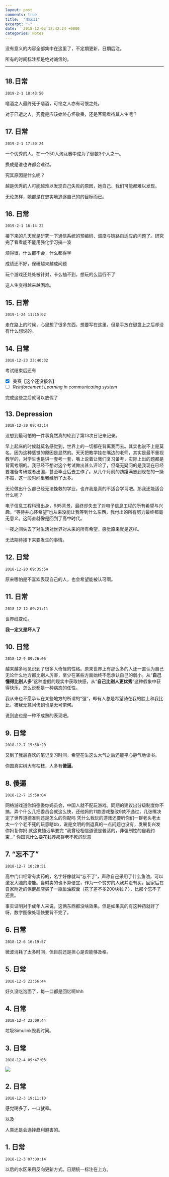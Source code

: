 ```yaml
---
layout: post
comments: true
title:  "水区II"
excerpt: "-"
date:   2018-12-03 12:42:24 +0000
categories: Notes
---
```


<script type="text/javascript"
  src="https://cdn.mathjax.org/mathjax/latest/MathJax.js?config=TeX-AMS-MML_HTMLorMML">
</script>
没有意义的内容全部集中在这里了，不定期更新，日期后注。

所有的时间标注都是绝对诚信的。

---

## 18.日常

`2019-2-1 18:43:50`

嗜酒之人最终死于嗜酒，可怜之人亦有可恨之处。

对于已逝之人，究竟是应该始终心怀敬畏，还是客观看待其人生呢？

## 17. 日常

`2019-2-1 17:30:24`



一个优秀的人，在一个50人淘汰赛中成为了倒数3个人之一。

换成是谁也许都会难过。

究其原因是什么呢？

越是优秀的人可能越难以发现自己失败的原因，她自己、我们可能都难以发现。

无论怎样，她都是在忠实地追逐自己的的目标而已。



## 16. 日常

`2019-2-1 16:14:22`

接下来的几天就是研究一下通信系统的预编码、调度与链路自适应的问题了。研究完了看看能不能用强化学习搞一波

烦得很，什么都不会，什么都得学

成绩还不好，保研越来越成问题

玩个游戏还处处被针对，卡么抽不到，想玩的么运行不了

这人生变得越来越困难。





## 15. 日常

`2019-1-24 11:15:02`

走在路上的时候，心里想了很多东西，想要写在这里，但是手放在键盘上之后却没有什么想说的。





## 14. 日常

`2018-12-23 23:40:32`

考试结束后还有

- [x] 美赛【这个还没报名】
- [ ] *Reinforcement Learning in communicating system*

完成这些之后就可以放假了





## 13. Depression

`2018-12-20 09:43:14`

没想到最可怕的一件事竟然真的轮到了第13次日记来记录。

早上起床的时候就莫名感觉到，世界上的一切都在背离我而去。其实也说不上是莫名，因为这种感觉的原因是显然的。天天把教学挂在嘴边的老师，其实是最不重视教学的，对学生也是讲一套考一套，嘴上说着让我们复习备考，实际上出的题都是背离考纲的。我已经不想对这个考试做出甚么评论了，但毫无疑问的是我现在已经要准备考研或者出国，甚至毕业后去工作了。从几个月前的踌躇满志到现在的一蹶不振，这一段时间里我经历了太多。

无论做出什么都已经无法挽救的学业，也许我是真的不适合学习吧。那我还能适合什么呢？

电子信息工程科班出身，985背景，最终却失去了对电子信息工程的所有希望与兴趣。“等待并心怀希望”也从来没能让我等到什么东西，我付出的所有努力最终都毫无意义。这简直就像是回到了高中时代。

一夜之间失去了对生活对世界对未来的所有希望，感觉原来就是这样。

无法期待接下来要发生的事情。

## 12. 日常

`2018-12-20 09:35:54`

原来哪怕是不喜欢表现自己的人，也会希望能被认可啊。





## 11. 日常

`2018-12-12 09:21:11`

世界线变动。

**我一定又是坏人了**





## 10. 日常

`2018-12-9 09:26:06`

越来越多地见识到了很多人奇怪的性格。原来世界上有那么多的人还一直认为自己无论什么地方都比别人厉害，至少在某些方面始终不愿承认自己的弱小。从“**自己懂得比别人多**”这种虚假的现实中获取快感，从“**自己比别人更优秀**”这种假象中获得快乐，怎么说都是一种病态的任性。

我从来也不愿承认在某些地方的所谓的“强”，却有人总是希望骑在我的脸上和我比比，被我无意间伤到也是无可奈何。

说到底也是一种不成熟的表现吧。



## 9. 日常

`2018-12-7 15:58:20`

又到了我最喜欢的笔记复习时间，希望在生这么大气之后还能平心静气地读书。

你国真实树大有枯枝，人多有**傻逼**。

## 8. 傻逼

`2018-12-7 15:58:04`

网络游戏道你妈德委你妈员会，中国人就不配玩游戏。同期的建议出分级制度你不搞，弄个什么几把委员会就这么快，还他妈的11款游戏整改9款不通过，几张嘴决定了世界道德准则还是怎么的你配吗
凭什么我玩的游戏还要听你们一群老头老太太一个个老不死的玩意瞎bb，说是文明的倒退真的一点问题也没有，发展复兴发你妈复你妈
就这觉悟迟早要完
“我曾经相信道德是普适的，非强制性的自我约束...”
你国凭什么要花钱养那群老不死的玩意

## 7. “忘不了”

`2018-12-7 10:28:51`

高中门口经常有卖药的，名字好像就叫“忘不了”，声称自己采用了什么鱼油，可以激发大脑的潜能。当时卖的也不算便宜，作为一个贫穷的人我并没有买。回家后在自家附近的保健品店买了一瓶鱼油胶囊（花了差不多200块钱？），比那个忘不了还贵。

事实证明对于成年人来说，这俩东西都没啥效果。但是如果真的有这种药就好了呀，数字图像处理快要背不完了。

## 6. 日常

`2018-12-6 16:19:57`

微波消耗了太多时间，但目前还是担心是否能够及格。

## 5. 日常

`2018-12-5 22:56:44`

好久没吃泡面了，每一口都是回忆啊hhh

## 4. 日常

`2018-12-4 22:09:44`

垃圾Simulink毁我时间。

## 3. 日常

`2018-12-4 09:47:03`

![](https://raw.githubusercontent.com/psycholsc/psycholsc.github.io/master/assets/microwave.jpg)

## 2. 日常

`2018-12-3 19:11:10`

感觉喝多了，一口就晕。

以及

人类还是会选择趋利避害的。

## 1. 日常

`2018-12-3 07:09:14`

以后的水区采用反向更新方式。日期统一标注在上方。

